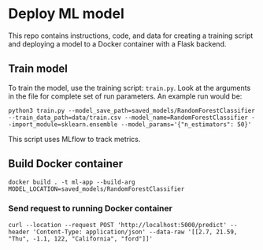 # Deploy ML model

This repo contains instructions, code, and data for creating a training script and deploying a model to a Docker container with a Flask backend.

## Train model

To train the model, use the training script: `train.py`. Look at the arguments in the file for complete set of run parameters. An example run would be:

`python3 train.py --model_save_path=saved_models/RandomForestClassifier --train_data_path=data/train.csv --model_name=RandomForestClassifier --import_module=sklearn.ensemble --model_params='{"n_estimators": 50}'`

This script uses MLflow to track metrics.

## Build Docker container

`docker build . -t ml-app --build-arg MODEL_LOCATION=saved_models/RandomForestClassifier`

### Send request to running Docker container

`curl --location --request POST 'http://localhost:5000/predict' --header 'Content-Type: application/json' --data-raw '[[2.7, 21.59, "Thu", -1.1, 122, "California", "ford"]]'`
